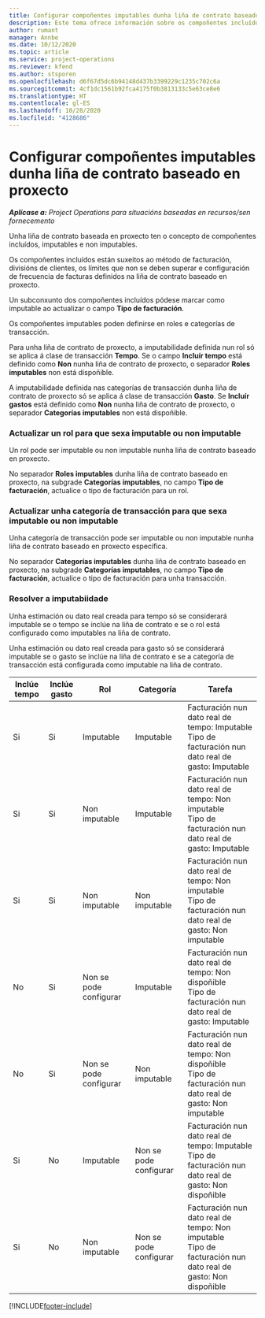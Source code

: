 ```yaml
---
title: Configurar compoñentes imputables dunha liña de contrato baseado en proxecto
description: Este tema ofrece información sobre os compoñentes incluídos, imputables e non imputables nas liñas de contrato.
author: rumant
manager: Annbe
ms.date: 10/12/2020
ms.topic: article
ms.service: project-operations
ms.reviewer: kfend
ms.author: stsporen
ms.openlocfilehash: d6f67d5dc6b94148d437b3399229c1235c702c6a
ms.sourcegitcommit: 4cf1dc1561b92fca4175f0b3813133c5e63ce8e6
ms.translationtype: HT
ms.contentlocale: gl-ES
ms.lasthandoff: 10/28/2020
ms.locfileid: "4128686"
---
```

# <a name="configure-chargeable-components-of-a-project-based-contract-line"></a>Configurar compoñentes imputables dunha liña de contrato baseado en proxecto

_**Aplícase a:** Project Operations para situacións baseadas en recursos/sen fornecemento_

Unha liña de contrato baseada en proxecto ten o concepto de compoñentes incluídos, imputables e non imputables.

Os compoñentes incluídos están suxeitos ao método de facturación, divisións de clientes, os límites que non se deben superar e configuración de frecuencia de facturas definidos na liña de contrato baseado en proxecto.

Un subconxunto dos compoñentes incluídos pódese marcar como imputable ao actualizar o campo **Tipo de facturación**.

Os compoñentes imputables poden definirse en roles e categorías de transacción.

Para unha liña de contrato de proxecto, a imputabilidade definida nun rol só se aplica á clase de transacción **Tempo**. Se o campo **Incluír tempo** está definido como **Non** nunha liña de contrato de proxecto, o separador **Roles imputables** non está dispoñible.

A imputabilidade definida nas categorías de transacción dunha liña de contrato de proxecto só se aplica á clase de transacción **Gasto**. Se **Incluír gastos** está definido como **Non** nunha liña de contrato de proxecto, o separador **Categorías imputables** non está dispoñible.

### <a name="update-a-role-to-be-chargeable-or-non-chargeable"></a>Actualizar un rol para que sexa imputable ou non imputable

Un rol pode ser imputable ou non imputable nunha liña de contrato baseado en proxecto.

No separador **Roles imputables** dunha liña de contrato baseado en proxecto, na subgrade **Categorías imputables**, no campo **Tipo de facturación**, actualice o tipo de facturación para un rol.

### <a name="update-a-transaction-category-to-be-chargeable-or-non-chargeable"></a>Actualizar unha categoría de transacción para que sexa imputable ou non imputable

Unha categoría de transacción pode ser imputable ou non imputable nunha liña de contrato baseado en proxecto específica.

No separador **Categorías imputables** dunha liña de contrato baseado en proxecto, na subgrade **Categorías imputables**, no campo **Tipo de facturación**, actualice o tipo de facturación para unha transacción.

### <a name="resolve-chargeability"></a>Resolver a imputabiidade

Unha estimación ou dato real creada para tempo só se considerará imputable se o tempo se inclúe na liña de contrato e se o rol está configurado como imputables na liña de contrato.

Unha estimación ou dato real creada para gasto só se considerará imputable se o gasto se inclúe na liña de contrato e se a categoría de transacción está configurada como imputable na liña de contrato.

| Inclúe tempo | Inclúe gasto | Rol | Categoría | Tarefa |
| --- | --- | --- | --- | --- |
| Si | Si | Imputable | Imputable | Facturación nun dato real de tempo: Imputable </br>Tipo de facturación nun dato real de gasto: Imputable |
| Si | Si | Non imputable | Imputable | Facturación nun dato real de tempo: Non imputable </br>Tipo de facturación nun dato real de gasto: Imputable |
| Si | Si | Non imputable | Non imputable | Facturación nun dato real de tempo: Non imputable </br>Tipo de facturación nun dato real de gasto: Non imputable |
| No | Si | Non se pode configurar | Imputable | Facturación nun dato real de tempo: Non dispoñible </br>Tipo de facturación nun dato real de gasto: Imputable |
| No | Si | Non se pode configurar | Non imputable | Facturación nun dato real de tempo: Non dispoñible </br>Tipo de facturación nun dato real de gasto: Non imputable |
| Si | No | Imputable | Non se pode configurar | Facturación nun dato real de tempo: Imputable </br>Tipo de facturación nun dato real de gasto: Non dispoñible |
| Si | No | Non imputable | Non se pode configurar | Facturación nun dato real de tempo: Non imputable </br> Tipo de facturación nun dato real de gasto: Non dispoñible |


[!INCLUDE[footer-include](../includes/footer-banner.md)]